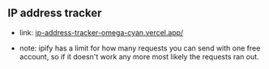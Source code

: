 ## IP address tracker

- link: [ip-address-tracker-omega-cyan.vercel.app/](https://ip-address-tracker-omega-cyan.vercel.app/)


- note: ipify has a limit for how many requests you can send with one free account, so if it doesn't work
any more most likely the requests ran out.
